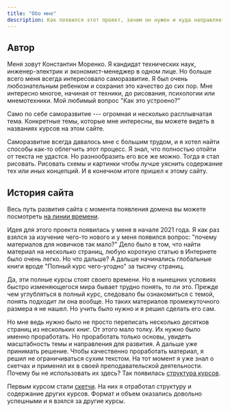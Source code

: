 ```yaml
---
title: "Обо мне"
description: Как появился этот проект, зачем он нужен и куда направляется
---
```


## Автор

Меня зовут Константин Моренко.  Я кандидат технических наук,
инженер-электрик и экономист-менеджер в одном лице.  Но больше всего
меня всегда интересовало саморазвитие.  Я был очень любознательным
ребенком и сохранил это качество до сих пор.  Мне интересно многое,
начиная от техники, до рисования, психологии или мнемотехники.  Мой
любимый вопрос "Как это устроено?"

Само по себе саморазвитие --- огромная и несколько расплывчатая тема.
Конкретные темы, которые мне интересны, вы можете видеть в названиях
курсов на этом сайте.

Саморазвитие всегда давалось мне с большим трудом, и я хотел найти
способы как-то облегчить этот процесс.  Я знал, что полностью отойти
от текста не удастся.  Но разнообразить его все же можно.  Тогда я
стал рисовать.  Рисовать схемы и картинки чтобы лучше уяснить
содержание тех или иных концепций.  И в конечном итоге пришел к этому
сайту.

## История сайта

Весь путь развития сайта с момента появления домена вы можете
посмотреть [на линии времени](/news/timeline.html).

Идея для этого проекта появилась у меня в начале 2021 года.  Я как раз
взялся за изучение чего-то нового и у меня появился вопрос: "почему
материалов для новичков так мало?"  Дело было в том, что найти
материал на несколько страниц, любую короткую статью в Интернете было
очень легко.  Но что дальше?  А дальше начинались глобальные книги
вроде "Полный курс чего-угодно" за тысячу страниц.

Да, эти полные курсы стоят своего времени.  Но в нынешних условиях
быстро изменяющегося мира бывает трудно понять, то ли это.  Прежде чем
углубляться в полный курс, следовало бы ознакомиться с темой, понять
подходит ли она вообще.  Но таких материалов промежуточного размера я
не нашел.  Но учить было нужно и я решил сделать его сам.

Но мне ведь нужно было не просто переписать несколько десятков страниц
из нескольких книг.  От этого мало толку.  Их нужно было именно
проработать.  Но проработать только основы, увидеть масштабность темы
и направления для развития.  А дальше уже принимать решение.  Чтобы
качественно проработать материал, я решил не ограничиваться сухим
текстом.  На тот момент я уже знал о скетчах и применял их в своей
преподавательской деятельности.  Почему бы не использовать их здесь?
Так появилась [структура курсов](/help/learning.html#why-structure).

Первым курсом стали [скетчи](/courses/sketches.html).  На них я
отработал структуру и содержание других курсов.  Формат и объем
оказались довольно успешными и я взялся за другие курсы.
